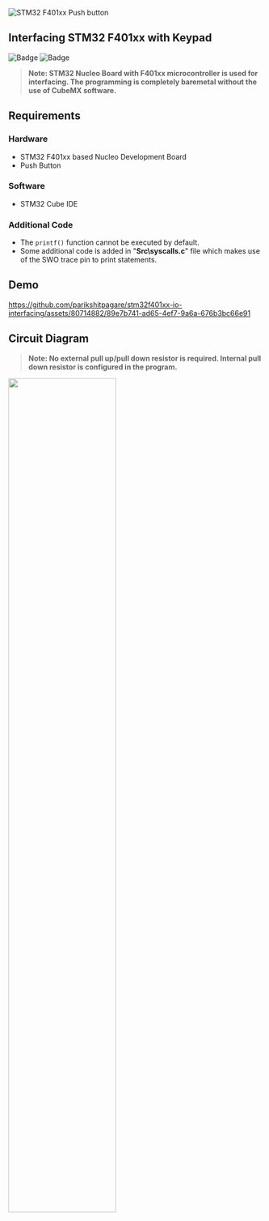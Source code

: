 ![STM32 F401xx Push button](https://user-images.githubusercontent.com/80714882/233236624-b2eb2f70-b8d4-4f19-b3de-49320fe0032a.png)

## Interfacing STM32 F401xx with Keypad
![Badge](https://img.shields.io/badge/STM32-F401-03234B?style=for-the-badge&logo=stmicroelectronics&logoColor=white)
![Badge](https://img.shields.io/badge/Cortex_M4-0091BD?style=for-the-badge&logo=arm&logoColor=white)

> **Note: STM32 Nucleo Board with F401xx microcontroller is used for interfacing. The programming is completely baremetal without the use of CubeMX software.** 

## Requirements

### Hardware

- STM32 F401xx based Nucleo Development Board
- Push Button

### Software

- STM32 Cube IDE

### Additional Code

- The `printf()` function cannot be executed by default. 
- Some additional code is added in "**Src\syscalls.c**" file which makes use of the SWO trace pin to print statements.

## Demo

https://github.com/parikshitpagare/stm32f401xx-io-interfacing/assets/80714882/89e7b741-ad65-4ef7-9a6a-676b3bc66e91

## Circuit Diagram

> **Note: No external pull up/pull down resistor is required. Internal pull down resistor is configured in the program.**

<img src="https://user-images.githubusercontent.com/80714882/233237572-596e1537-fa49-4660-8337-cd8d9d2eab89.png"  width="65%" height="65%">
